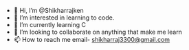 - 👋 Hi, I’m @Shikharrajken
- 👀 I’m interested in learning to code.
- 🌱 I’m currently learning C 
- 💞️ I’m looking to collaborate on anything that make me learn
- 📫 How to reach me email- shikharraj3300@gmail.com

<!---
Shikharrajken/Shikharrajken is a ✨ special ✨ repository because its `README.md` (this file) appears on your GitHub profile.
You can click the Preview link to take a look at your changes.
--->
